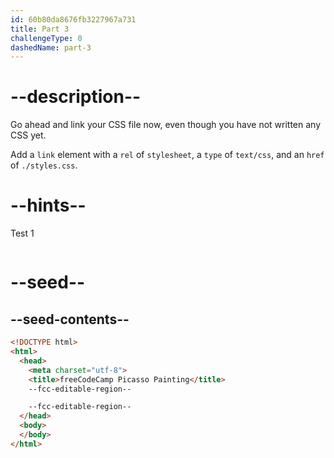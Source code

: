 ```yaml
---
id: 60b80da8676fb3227967a731
title: Part 3
challengeType: 0
dashedName: part-3
---
```


# --description--

Go ahead and link your CSS file now, even though you have not written any CSS yet.

Add a `link` element with a `rel` of `stylesheet`, a `type` of `text/css`, and an `href` of `./styles.css`.

# --hints--

Test 1

```js

```

# --seed--

## --seed-contents--

```html
<!DOCTYPE html>
<html>
  <head>
    <meta charset="utf-8">
    <title>freeCodeCamp Picasso Painting</title>
    --fcc-editable-region--

    --fcc-editable-region--
  </head>
  <body>
  </body>
</html>
```

```css

```
